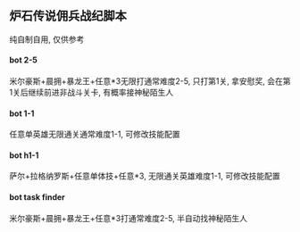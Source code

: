 ## 炉石传说佣兵战纪脚本

纯自制自用, 仅供参考

#### bot 2-5
米尔豪斯+晨拥+暴龙王+任意\*3无限打通常难度2-5, 只打第1关, 拿安慰奖, 会在第1关后继续前进非战斗关卡, 有概率接神秘陌生人

#### bot 1-1
任意单英雄无限通关通常难度1-1, 可修改技能配置

#### bot h1-1
萨尔+拉格纳罗斯+任意单体技+任意\*3, 无限通关英雄难度1-1, 可修改技能配置

#### bot task finder
米尔豪斯+晨拥+暴龙王+任意\*3打通常难度2-5, 半自动找神秘陌生人






